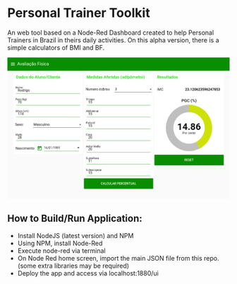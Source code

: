 # Personal Trainer Toolkit

An web tool based on a Node-Red Dashboard created to help Personal Trainers in Brazil in theirs daily activities. 
On this alpha version, there is a simple calculators of BMI and BF. 

![alt text](https://github.com/rodrigomendes47/personal-trainer-toolkit/blob/9a817db3154fbf167ba992bf81e9a56b0ec482d7/screenshot.png)

## How to Build/Run Application:
- Install NodeJS (latest version) and NPM
- Using NPM, install Node-Red
- Execute node-red via terminal
- On Node Red home screen, import the main JSON file from this repo. (some extra libraries may be required)
- Deploy the app and access via localhost:1880/ui
